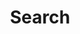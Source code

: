 ---
title: "Search"
layout: "search"
description: "It is easy to find all the posts made by iniridwanul here."
placeholder: "Keywords"
---